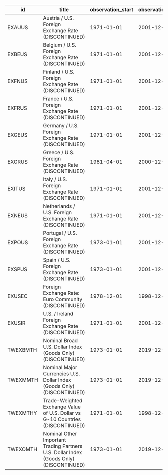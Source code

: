 | id       | title                                                                                  | observation_start   | observation_end   |
|----------|----------------------------------------------------------------------------------------|---------------------|-------------------|
| EXAUUS   | Austria / U.S. Foreign Exchange Rate (DISCONTINUED)                                    | 1971-01-01          | 2001-12-01        |
| EXBEUS   | Belgium / U.S. Foreign Exchange Rate (DISCONTINUED)                                    | 1971-01-01          | 2001-12-01        |
| EXFNUS   | Finland / U.S. Foreign Exchange Rate (DISCONTINUED)                                    | 1971-01-01          | 2001-12-01        |
| EXFRUS   | France / U.S. Foreign Exchange Rate (DISCONTINUED)                                     | 1971-01-01          | 2001-12-01        |
| EXGEUS   | Germany / U.S. Foreign Exchange Rate (DISCONTINUED)                                    | 1971-01-01          | 2001-12-01        |
| EXGRUS   | Greece / U.S. Foreign Exchange Rate (DISCONTINUED)                                     | 1981-04-01          | 2000-12-01        |
| EXITUS   | Italy / U.S. Foreign Exchange Rate (DISCONTINUED)                                      | 1971-01-01          | 2001-12-01        |
| EXNEUS   | Netherlands / U.S. Foreign Exchange Rate (DISCONTINUED)                                | 1971-01-01          | 2001-12-01        |
| EXPOUS   | Portugal / U.S. Foreign Exchange Rate (DISCONTINUED)                                   | 1973-01-01          | 2001-12-01        |
| EXSPUS   | Spain / U.S. Foreign Exchange Rate (DISCONTINUED)                                      | 1973-01-01          | 2001-12-01        |
| EXUSEC   | Foreign Exchange Rate: Euro Community (DISCONTINUED)                                   | 1978-12-01          | 1998-12-01        |
| EXUSIR   | U.S. / Ireland Foreign Exchange Rate (DISCONTINUED)                                    | 1971-01-01          | 2001-12-01        |
| TWEXBMTH | Nominal Broad U.S. Dollar Index (Goods Only) (DISCONTINUED)                            | 1973-01-01          | 2019-12-01        |
| TWEXMMTH | Nominal Major Currencies U.S. Dollar Index (Goods Only) (DISCONTINUED)                 | 1973-01-01          | 2019-12-01        |
| TWEXMTHY | Trade-Weighted Exchange Value of U.S. Dollar vs G-10 Countries (DISCONTINUED)          | 1971-01-01          | 1998-12-01        |
| TWEXOMTH | Nominal Other Important Trading Partners U.S. Dollar Index (Goods Only) (DISCONTINUED) | 1973-01-01          | 2019-12-01        |